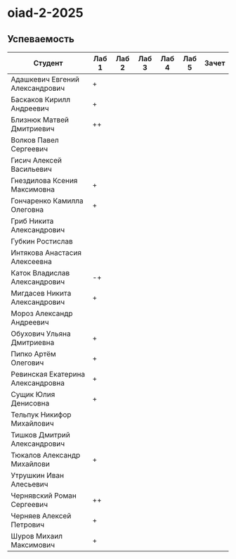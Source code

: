 # oiad-2-2025

## Успеваемость
| Студент                           | Лаб 1 | Лаб 2 | Лаб 3 | Лаб 4 | Лаб 5 | Зачет |
| --------------------------------- | ----- | ----- | ----- | ----- | ----- | ----- |
| Адашкевич Евгений Александрович   |   +   |       |       |       |       |       |
| Баскаков Кирилл Андреевич         |   +   |       |       |       |       |       |
| Близнюк Матвей Дмитриевич         |   ++  |       |       |       |       |       |
| Волков Павел Сергеевич            |       |       |       |       |       |       |
| Гисич Алексей Васильевич          |       |       |       |       |       |       |
| Гнездилова Ксения Максимовна      |   +   |       |       |       |       |       |
| Гончаренко Камилла Олеговна       |   +   |       |       |       |       |       |
| Гриб Никита Александрович         |       |       |       |       |       |       |
| Губкин Ростислав                  |       |       |       |       |       |       |
| Интякова Анастасия Алексеевна     |       |       |       |       |       |       |
| Каток Владислав Александрович     |   -+   |       |       |       |       |       |
| Мигдасев Никита Александрович     |   +   |       |       |       |       |       |
| Мороз Александр Андреевич         |       |       |       |       |       |       |
| Обухович Ульяна Дмитриевна        |   +   |       |       |       |       |       |
| Пипко Артём Олегович              |   +   |       |       |       |       |       |
| Ревинская Екатерина Александровна |   +   |       |       |       |       |       |
| Сущик Юлия Денисовна              |   +   |       |       |       |       |       |
| Тельпук Никифор Михайлович        |       |       |       |       |       |       |
| Тишков Дмитрий Александрович      |       |       |       |       |       |       |
| Тюкалов Александр Михайлови       |   +   |       |       |       |       |       |
| Утрушкин Иван Алесьевич           |       |       |       |       |       |       |
| Чернявский Роман Сергеевич        |   ++  |       |       |       |       |       |
| Черняев Алексей Петрович          |   +   |       |       |       |       |       |
| Шуров Михаил Максимович           |   +   |       |       |       |       |       |
